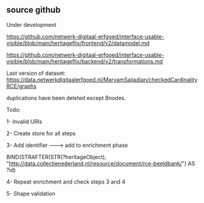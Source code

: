 ## source github

Under development

https://github.com/netwerk-digitaal-erfgoed/interface-usable-visible/blob/main/heritageflix/frontend/v2/datamodel.md

https://github.com/netwerk-digitaal-erfgoed/interface-usable-visible/blob/main/heritageflix/backend/v2/transformations.md

Last version of dataset:
https://data.netwerkdigitaalerfgoed.nl/MaryamSajjadian/checkedCardinalityRCE/graphs

duplications have been deleted except Bnodes.

Todo:

1- Invalid URIs

2- Create store for all steps

3- Add identifier ---> add to enrichment phase

BIND(STRAFTER(STR(?heritageObject), "http://data.collectienederland.nl/resource/document/rce-beeldbank/") AS ?id)

4- Repeat enrichment and check steps 3 and 4

5- Shape validation
